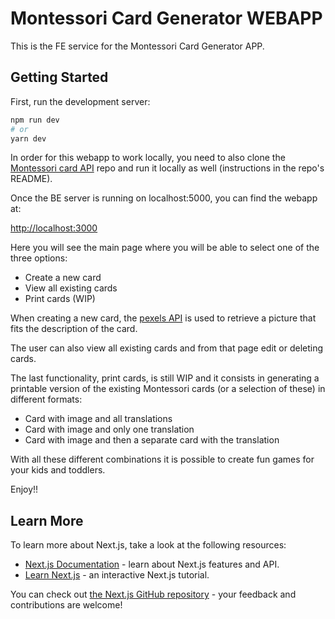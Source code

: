 # Montessori Card Generator WEBAPP

This is the FE service for the Montessori Card Generator APP.

## Getting Started

First, run the development server:

```bash
npm run dev
# or
yarn dev
```

In order for this webapp to work locally, you need to also clone the [Montessori card API](https://github.com/SusannaFerrari88/montessori-cards-api) repo and run it locally as well (instructions in the repo's README).

Once the BE server is running on localhost:5000, you can find the webapp at:

[http://localhost:3000](http://localhost:3000)

Here you will see the main page where you will be able to select one of the three options:

- Create a new card
- View all existing cards
- Print cards (WIP)

When creating a new card, the [pexels API](https://www.pexels.com/api/documentation/#photos-search) is used to retrieve a picture that fits the description of the card.

The user can also view all existing cards and from that page edit or deleting cards.

The last functionality, print cards, is still WIP and it consists in generating a printable version of the existing Montessori cards (or a selection of these) in different formats:

- Card with image and all translations
- Card with image and only one translation
- Card with image and then a separate card with the translation

With all these different combinations it is possible to create fun games for your kids and toddlers.

Enjoy!!

## Learn More

To learn more about Next.js, take a look at the following resources:

- [Next.js Documentation](https://nextjs.org/docs) - learn about Next.js features and API.
- [Learn Next.js](https://nextjs.org/learn) - an interactive Next.js tutorial.

You can check out [the Next.js GitHub repository](https://github.com/vercel/next.js/) - your feedback and contributions are welcome!
